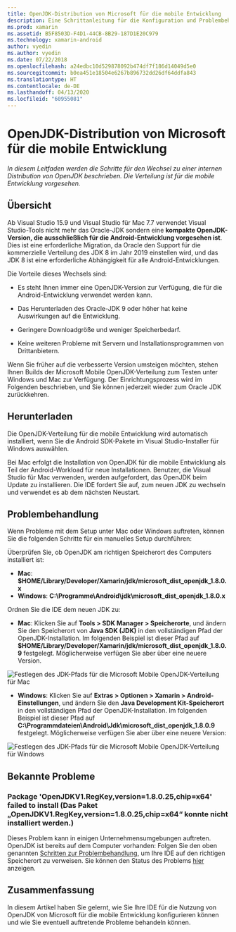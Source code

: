 ```yaml
---
title: OpenJDK-Distribution von Microsoft für die mobile Entwicklung
description: Eine Schrittanleitung für die Konfiguration und Problembehandlung der OpenJDK-Distribution von Microsoft für die mobile Entwicklung.
ms.prod: xamarin
ms.assetid: B5F8503D-F4D1-44CB-8B29-187D1E20C979
ms.technology: xamarin-android
author: vyedin
ms.author: vyedin
ms.date: 07/22/2018
ms.openlocfilehash: a24edbc10d529878092b474df7f186d14049d5e0
ms.sourcegitcommit: b0ea451e18504e6267b896732dd26df64ddfa843
ms.translationtype: HT
ms.contentlocale: de-DE
ms.lasthandoff: 04/13/2020
ms.locfileid: "60955081"
---
```

# <a name="microsofts-mobile-openjdk-distribution"></a>OpenJDK-Distribution von Microsoft für die mobile Entwicklung

_In diesem Leitfaden werden die Schritte für den Wechsel zu einer internen Distribution von OpenJDK beschrieben. Die Verteilung ist für die mobile Entwicklung vorgesehen._

## <a name="overview"></a>Übersicht

Ab Visual Studio 15.9 und Visual Studio für Mac 7.7 verwendet Visual Studio-Tools nicht mehr das Oracle-JDK sondern eine **kompakte OpenJDK-Version, die ausschließlich für die Android-Entwicklung vorgesehen ist**. Dies ist eine erforderliche Migration, da Oracle den Support für die kommerzielle Verteilung des JDK 8 im Jahr 2019 einstellen wird, und das JDK 8 ist eine erforderliche Abhängigkeit für alle Android-Entwicklungen.

Die Vorteile dieses Wechsels sind:

- Es steht Ihnen immer eine OpenJDK-Version zur Verfügung, die für die Android-Entwicklung verwendet werden kann.

- Das Herunterladen des Oracle-JDK 9 oder höher hat keine Auswirkungen auf die Entwicklung.

- Geringere Downloadgröße und weniger Speicherbedarf.

- Keine weiteren Probleme mit Servern und Installationsprogrammen von Drittanbietern.

Wenn Sie früher auf die verbesserte Version umsteigen möchten, stehen Ihnen Builds der Microsoft Mobile OpenJDK-Verteilung zum Testen unter Windows und Mac zur Verfügung. Der Einrichtungsprozess wird im Folgenden beschrieben, und Sie können jederzeit wieder zum Oracle JDK zurückkehren.

## <a name="download"></a>Herunterladen

Die OpenJDK-Verteilung für die mobile Entwicklung wird automatisch installiert, wenn Sie die Android SDK-Pakete im Visual Studio-Installer für Windows auswählen.

Bei Mac erfolgt die Installation von OpenJDK für die mobile Entwicklung als Teil der Android-Workload für neue Installationen. Benutzer, die Visual Studio für Mac verwenden, werden aufgefordert, das OpenJDK beim Update zu installieren. Die IDE fordert Sie auf, zum neuen JDK zu wechseln und verwendet es ab dem nächsten Neustart.

## <a name="troubleshooting"></a>Problembehandlung

Wenn Probleme mit dem Setup unter Mac oder Windows auftreten, können Sie die folgenden Schritte für ein manuelles Setup durchführen:

Überprüfen Sie, ob OpenJDK am richtigen Speicherort des Computers installiert ist:

- **Mac**: **$HOME/Library/Developer/Xamarin/jdk/microsoft_dist_openjdk_1.8.0.x**
- **Windows**: **C:\\Programme\\Android\\jdk\\microsoft_dist_openjdk_1.8.0.x**

Ordnen Sie die IDE dem neuen JDK zu:

- **Mac**: Klicken Sie auf **Tools > SDK Manager > Speicherorte**, und ändern Sie den Speicherort von **Java SDK (JDK)** in den vollständigen Pfad der OpenJDK-Installation. Im folgenden Beispiel ist dieser Pfad auf **$HOME/Library/Developer/Xamarin/jdk/microsoft_dist_openjdk_1.8.0.9** festgelegt. Möglicherweise verfügen Sie aber über eine neuere Version.

![Festlegen des JDK-Pfads für die Microsoft Mobile OpenJDK-Verteilung für Mac](openjdk-images/vsm.png)

- **Windows**: Klicken Sie auf **Extras > Optionen > Xamarin > Android-Einstellungen**, und ändern Sie den **Java Development Kit-Speicherort** in den vollständigen Pfad der OpenJDK-Installation. Im folgenden Beispiel ist dieser Pfad auf **C:\\Programmdateien\\Android\\Jdk\\microsoft_dist_openjdk_1.8.0.9** festgelegt. Möglicherweise verfügen Sie aber über eine neuere Version:

![Festlegen des JDK-Pfads für die Microsoft Mobile OpenJDK-Verteilung für Windows](openjdk-images/vs.png)

## <a name="known-issues"></a>Bekannte Probleme

### <a name="package-openjdkv1regkeyversion18025chipx64-failed-to-install"></a>Package 'OpenJDKV1.RegKey,version=1.8.0.25,chip=x64' failed to install (Das Paket „OpenJDKV1.RegKey,version=1.8.0.25,chip=x64“ konnte nicht installiert werden.)

Dieses Problem kann in einigen Unternehmensumgebungen auftreten. OpenJDK ist bereits auf dem Computer vorhanden: Folgen Sie den oben genannten [Schritten zur Problembehandlung](#troubleshooting), um Ihre IDE auf den richtigen Speicherort zu verweisen. Sie können den Status des Problems [hier](https://developercommunity.visualstudio.com/content/problem/382549/packageidopenjdkv1regkeypackageactioninstallreturn.html) anzeigen.

## <a name="summary"></a>Zusammenfassung

In diesem Artikel haben Sie gelernt, wie Sie Ihre IDE für die Nutzung von OpenJDK von Microsoft für die mobile Entwicklung konfigurieren können und wie Sie eventuell auftretende Probleme behandeln können.
